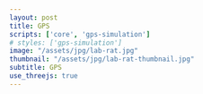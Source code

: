 ```yaml
---
layout: post
title: GPS
scripts: ['core', 'gps-simulation']
# styles: ['gps-simulation']
image: "/assets/jpg/lab-rat.jpg"
thumbnail: "/assets/jpg/lab-rat-thumbnail.jpg"
subtitle: GPS
use_threejs: true
---
```


<figure id="earth3d">
</figure>

